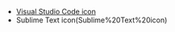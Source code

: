 * [Visual Studio Code icon](Visual%20Studio%20Code%20icon)
* Sublime Text icon(Sublime%20Text%20icon)

